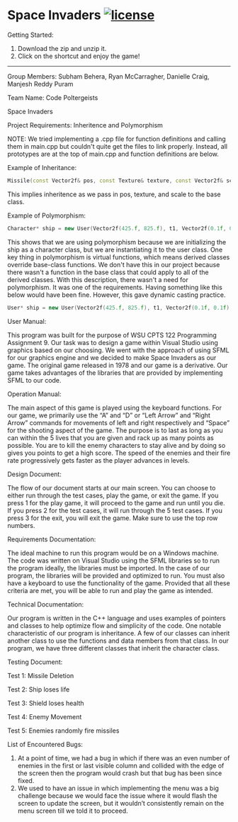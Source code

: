# Space Invaders [![license](https://img.shields.io/github/license/DAVFoundation/captain-n3m0.svg?style=flat-square)](https://github.com/subhamb123/Space-Invaders/blob/main/LICENSE)

Getting Started:
1) Download the zip and unzip it.
2) Click on the shortcut and enjoy the game!

---------------------------------------------------------------------------------------------------------------------------------------------------------------------------------

Group Members: Subham Behera, Ryan McCarragher, Danielle Craig, Manjesh Reddy Puram

Team Name: Code Poltergeists

Space Invaders

Project Requirements: Inheritence and Polymorphism

NOTE: We tried implementing a .cpp file for function definitions and calling them in main.cpp but couldn't quite get the files to link properly. Instead, all prototypes are at the top of main.cpp and function definitions are below.

Example of Inheritance:

```Cpp
Missile(const Vector2f& pos, const Texture& texture, const Vector2f& scale) : Character(pos, texture, scale) {}
```

This implies inheritence as we pass in pos, texture, and scale to the base class.

Example of Polymorphism:

```Cpp
Character* ship = new User(Vector2f(425.f, 825.f), t1, Vector2f(0.1f, 0.1f));
```

This shows that we are using polymorphism because we are initializing the ship as a character class, but we are instantiating it to the user class. One key thing in polymorphism is virtual functions, which means derived classes override base-class functions. We don't have this in our project because there wasn't a function in the base class that could apply to all of the derived classes. With this description, there wasn't a need for polymorphism. It was one of the requirements. Having something like this below would have been fine. However, this gave dynamic casting practice.

```Cpp
User* ship = new User(Vector2f(425.f, 825.f), t1, Vector2f(0.1f, 0.1f));
```

User Manual:

This program was built for the purpose of WSU CPTS 122 Programming Assignment 9. Our task was to design a game within Visual Studio using graphics based on our choosing. We went with the approach of using SFML for our graphics engine and we decided to make Space Invaders as our game. The original game released in 1978 and our game is a derivative. Our game takes advantages of the libraries that are provided by implementing SFML to our code.

Operation Manual:

The main aspect of this game is played using the keyboard functions. For our game, we primarily use the “A” and “D” or “Left Arrow” and “Right Arrow” commands for movements of left and right respectively and “Space” for the shooting aspect of the game. The purpose is to last as long as you can within the 5 lives that you are given and rack up as many points as possible. You are to kill the enemy characters to stay alive and by doing so gives you points to get a high score. The speed of the enemies and their fire rate progressively gets faster as the player advances in levels.

Design Document:

The flow of our document starts at our main screen. You can choose to either run through the test cases, play the game, or exit the game. If you press 1 for the play game, it will proceed to the game and run until you die. If you press 2 for the test cases, it will run through the 5 test cases. If you press 3 for the exit, you will exit the game. Make sure to use the top row numbers.

Requirements Documentation:

The ideal machine to run this program would be on a Windows machine. The code was written on Visual Studio using the SFML libraries so to run the program ideally, the libraries must be imported. In the case of our program, the libraries will be provided and optimized to run. You must also have a keyboard to use the functionality of the game. Provided that all these criteria are met, you will be able to run and play the game as intended.

Technical Documentation:

Our program is written in the C++ language and uses examples of pointers and classes to help optimize flow and simplicity of the code. One notable characteristic of our program is inheritance. A few of our classes can inherit another class to use the functions and data members from that class. In our program, we have three different classes that inherit the character class. 

Testing Document:

Test 1: Missile Deletion

Test 2: Ship loses life

Test 3: Shield loses health

Test 4: Enemy Movement

Test 5: Enemies randomly fire missiles

List of Encountered Bugs:
1.	At a point of time, we had a bug in which if there was an even number of enemies in the first or last visible column and collided with the edge of the screen then the program would crash but that bug has been since fixed.
2.	We used to have an issue in which implementing the menu was a big challenge because we would face the issue where it would flash the screen to update the screen, but it wouldn’t consistently remain on the menu screen till we told it to proceed.

